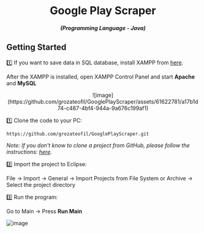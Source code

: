 <div align="center" style="margin-top: 0;">
  <h1>Google Play Scraper</h1>
</div>
<em>
  <h5 align="center">(Programming Language - Java)</h5>
</em>

## Getting Started
1️⃣ If you want to save data in SQL database, install XAMPP from [here](https://www.apachefriends.org/download.html).

After the XAMPP is installed, open XAMPP Control Panel and start <b>Apache</b> and <b>MySQL</b>
<div align="center" style="margin-top: 0;">
![image](https://github.com/grozateofil/GooglePlayScraper/assets/61622781/a17b1d74-c487-4bf4-944a-9a676c199af1)
</div>

1️⃣ Clone the code to your PC:
```shell
https://github.com/grozateofil/GooglePlayScraper.git
```
*Note: If you don't know to clone a project from GitHub, please follow the instructions: [here](https://docs.github.com/en/repositories/creating-and-managing-repositories/cloning-a-repository).*

2️⃣ Import the project to Eclipse:

File -> Import -> General -> Import Projects from File System or Archive -> Select the project directory 

3️⃣ Run the program:

Go to Main -> Press <b>Run Main</b>

![image](https://github.com/grozateofil/GooglePlayScraper/assets/61622781/b632ac03-66a7-4fde-9037-360fd3e3c1f9)


